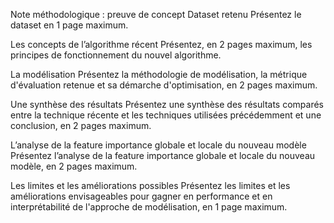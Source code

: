 Note méthodologique : preuve de concept
Dataset retenu
Présentez le dataset en 1 page maximum.

Les concepts de l’algorithme récent
Présentez, en 2 pages maximum, les principes de fonctionnement du nouvel algorithme.

La modélisation
Présentez la méthodologie de modélisation, la métrique d'évaluation retenue et sa démarche d'optimisation, en 2 pages maximum.

Une synthèse des résultats
Présentez une synthèse des résultats comparés entre la technique récente et les techniques utilisées précédemment et une conclusion, en 2 pages maximum.

L’analyse de la feature importance globale et locale du nouveau modèle
Présentez l’analyse de la feature importance globale et locale du nouveau modèle, en 2 pages maximum.

Les limites et les améliorations possibles
Présentez les limites et les améliorations envisageables pour gagner en performance et en interprétabilité de l'approche de modélisation, en 1 page maximum.
